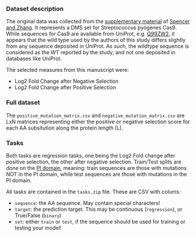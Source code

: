 ### Dataset description

The original data was collected from the [supplementary material](https://static-content.springer.com/esm/art%3A10.1038%2Fs41598-017-17081-y/MediaObjects/41598_2017_17081_MOESM2_ESM.xlsx) of [Spencer and Zhang](https://www.nature.com/articles/s41598-017-17081-y).
It represents a DMS set for Streptococcus pyogenes Cas9. While sequences for Cas9 are available from UniProt, e.g. [Q99ZW2](https://www.uniprot.org/uniprot/Q99ZW2), it appears that the wild type used by the authors of this study differs slightly from any sequence deposited in UniProt.
As such, the wildtype sequence is considered as the WT reported by the study, and not one deposited in databases like UniProt.

The selected measures from this manuscript were:
- Log2 Fold Change after Negative Selection
- Log2 Fold Change after Positive Selection


### Full dataset

The `positive_mutation_matrix.csv` and `negative_mutation_matrix.csv` are LxN matrices representing either the positive or negative selection score for each AA subsitution along the protein length (L).

### Tasks

Both tasks are regression tasks, one being the Log2 Fold change after positive selection, the other after negative selection. 
Train/Test splits are done on the [PI domain](https://pfam.xfam.org/family/PF16595), meaning: train sequences are those with mutations NOT in the PI domain, while test sequences are those with mutations in the PI domain.


All tasks are contained in the `tasks.zip` file. These are CSV with colums:

- `sequence`: the AA sequence. May contain special characters!
- `target`: the prediction target. This may be continuous (`regression`), or True/False (`binary`)
- `set`: either `train` or `test`, if the sequence should be used for training or testing your model!
